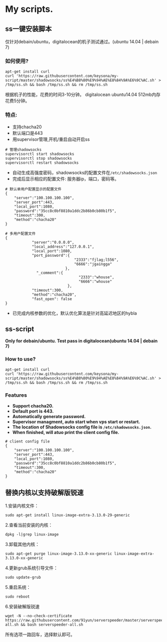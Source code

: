 # My scripts.

## ss一键安装脚本

仅针对debain/ubuntu，digitalocean的机子测试通过。(ubuntu 14.04 | debain 7)

### 如何使用?
```shell
apt-get install curl
curl 'https://raw.githubusercontent.com/keysona/my-script/master/shadowsocks/ss%E4%B8%80%E9%94%AE%E8%84%9A%E6%9C%AC.sh' > /tmp/ss.sh && bash /tmp/ss.sh && rm /tmp/ss.sh
```

根据机子的性能，花费的时间3-10分钟。
digitalocean ubuntu14.04 512mb内存 花费5分钟。

### 特点:
- 支持chacha20
- 默认端口是443
- 用supervisor管理,开机/重启自动开启ss
```shell
# 管理shadowsocks
supervisorctl start shadowsocks
supervisorctl stop shadowsocks
supervisorctl restart shadowsocks
```
- 自动生成高强度密码，shadowsocks的配置文件在```/etc/shadowsocks.json```
- 完成后显示相应的配置文件: 服务器ip，端口，密码等。
```shell
# 默认单用户配置显示的配置文件
{
    "server":"100.100.100.100",
    "server_port":443,
    "local_port":1080,
    "password":"35cc8c0bf8810a1ddc2b86b0cb80b1f5",
    "timeout":300,
    "method":"chacha20"
}
```

```shell
# 多用户配置文件
{
            "server":"0.0.0.0",
            "local_address":"127.0.0.1",
            "local_port":1080,
            "port_password":{
                               "2333":"fjlag;l556",
                               "6666":"jgaingga"
                           },
              "_comment":{
                                 "2333":"whouse",
                                 "6666":"whouse"
                            },
            "timeout":300,
            "method":"chacha20",
            "fast_open": false
}
```

- 已完成内核参数的优化，默认优化算法是针对高延迟地区的hybla

## ss-script

**Only for debain/ubuntu. Test pass in digitalocean(ubuntu 14.04 | debain 7)**

### How to use?

```shell
apt-get install curl
curl 'https://raw.githubusercontent.com/keysona/my-script/master/shadowsocks/ss%E4%B8%80%E9%94%AE%E8%84%9A%E6%9C%AC.sh' > /tmp/ss.sh && bash /tmp/ss.sh && rm /tmp/ss.sh
```
### Features
- **Support chacha20.**
- **Default port is 443.**
- **Automatically generate password.**
- **Supervisor managment, auto start when vps  start or restart.**
- **The location of Shadowsocks config file is ```/etc/shadowsocks.json```.**
- **When finished, will atuo print the client config file.**
```shell
# client config file
{
    "server":"100.100.100.100",
    "server_port":443,
    "local_port":1080,
    "password":"35cc8c0bf8810a1ddc2b86b0cb80b1f5",
    "timeout":300,
    "method":"chacha20"
}
```

## 替换内核以支持破解版锐速 
1.安装内核文件：
```
sudo apt-get install linux-image-extra-3.13.0-29-generic
```
2.查看当前安装的内核：
```
dpkg -l|grep linux-image
```
3.卸载其他内核：
```
sudo apt-get purge linux-image-3.13.0-xx-generic linux-image-extra-3.13.0-xx-generic
```
4.更新grub系统引导文件：
```
sudo update-grub
```
5.重启系统：
```
sudo reboot
```
6.安装破解版锐速
```
wget -N --no-check-certificate https://raw.githubusercontent.com/91yun/serverspeeder/master/serverspeeder-all.sh && bash serverspeeder-all.sh
```
所有选项一路回车，选择默认即可。
